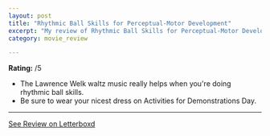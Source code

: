 ```yaml
---
layout: post
title: "Rhythmic Ball Skills for Perceptual-Motor Development"
excerpt: "My review of Rhythmic Ball Skills for Perceptual-Motor Development"
category: movie_review

---
```


**Rating:** /5

* The Lawrence Welk waltz music really helps when you're doing rhythmic ball skills.
* Be sure to wear your nicest dress on Activities for Demonstrations Day.

<hr>

[See Review on Letterboxd](https://boxd.it/8XMQAh)
